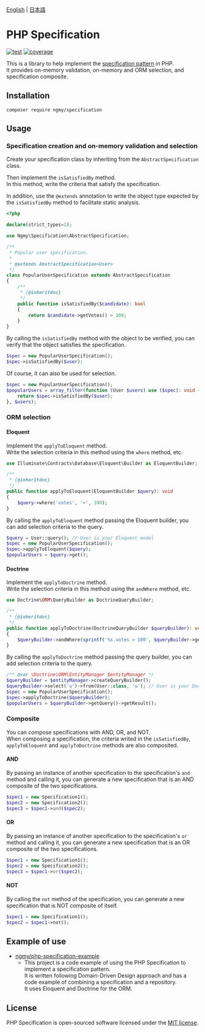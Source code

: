 [English](README.md) | [日本語](README-ja.md)

# PHP Specification

[![test](https://github.com/ngmy/php-specification/actions/workflows/php.yml/badge.svg)](https://github.com/ngmy/php-specification/actions/workflows/php.yml)
[![coverage](https://coveralls.io/repos/github/ngmy/php-specification/badge.svg?branch=master)](https://coveralls.io/github/ngmy/php-specification?branch=master)

This is a library to help implement the [specification pattern](https://www.martinfowler.com/apsupp/spec.pdf) in PHP.  
It provides on-memory validation, on-memory and ORM selection, and specification composite.

## Installation

```console
composer require ngmy/specification
```

## Usage

### Specification creation and on-memory validation and selection

Create your specification class by inheriting from the `AbstractSpecification` class.

Then implement the `isSatisfiedBy` method.  
In this method, write the criteria that satisfy the specification.

In addition, use the `@extends` annotation to write the object type expected by the `isSatisfiedBy` method
to facilitate static analysis.

```php
<?php

declare(strict_types=1);

use Ngmy\Specification\AbstractSpecification;

/**
 * Popular user specification.
 *
 * @extends AbstractSpecification<User>
 */
class PopularUserSpecification extends AbstractSpecification
{
    /**
     * {@inheritdoc}
     */
    public function isSatisfiedBy($candidate): bool
    {
        return $candidate->getVotes() > 100;
    }
}
```

By calling the `isSatisfiedBy` method with the object to be verified,
you can verify that the object satisfies the specification.

```php
$spec = new PopularUserSpecification();
$spec->isSatisfiedBy($user);
```

Of course, it can also be used for selection.

```php
$spec = new PopularUserSpecification();
$popularUsers = array_filter(function (User $users) use ($spec): void {
    return $spec->isSatisfiedBy($user);
}, $users);
```

### ORM selection

#### Eloquent

Implement the `applyToEloquent` method.  
Write the selection criteria in this method using the `where` method, etc.

```php
use Illuminate\Contracts\Database\Eloquent\Builder as EloquentBuilder;

/**
 * {@inheritdoc}
 */
public function applyToEloquent(EloquentBuilder $query): void
{
    $query->where('votes', '>', 100);
}
```

By calling the `applyToEloquent` method passing the Eloquent builder, you can add selection criteria to the query.

```php
$query = User::query(); // User is your Eloquent model
$spec = new PopularUserSpecification();
$spec->applyToEloquent($query);
$popularUsers = $query->get();
```

#### Doctrine

Implement the `applyToDoctrine` method.  
Write the selection criteria in this method using the `andWhere` method, etc.

```php
use Doctrine\ORM\QueryBuilder as DoctrineQueryBuilder;

/**
 * {@inheritdoc}
 */
public function applyToDoctrine(DoctrineQueryBuilder $queryBuilder): void
{
    $queryBuilder->andWhere(sprintf('%s.votes > 100', $queryBuilder->getRootAliases()[0]));
}
```

By calling the `applyToDoctrine` method passing the query builder, you can add selection criteria to the query.

```php
/** @var \Doctrine\ORM\EntityManager $entityManager */
$queryBuilder = $entityManager->createQueryBuilder();
$queryBuilder->select('u')->from(User::class, 'u'); // User is your Doctrine entity
$spec = new PopularUserSpecification();
$spec->applyToDoctrine($queryBuilder);
$popularUsers = $queryBuilder->getQuery()->getResult();
```

### Composite

You can compose specifications with AND, OR, and NOT.  
When composing a specification, the criteria writed in the `isSatisfiedBy`, `applyToEloquent` and `applyToDoctrine`
methods are also composited.

#### AND

By passing an instance of another specification to the specification's `and` method and calling it,
you can generate a new specification that is an AND composite of the two specifications.

```php
$spec1 = new Specification1();
$spec2 = new Specification2();
$spec3 = $spec1->and($spec2);
```

#### OR

By passing an instance of another specification to the specification's `or` method and calling it,
you can generate a new specification that is an OR composite of the two specifications.

```php
$spec1 = new Specification1();
$spec2 = new Specification2();
$spec3 = $spec1->or($spec2);
```

#### NOT

By calling the `not` method of the specification, you can generate a new specification that is NOT composite of itself.

```php
$spec1 = new Specification1();
$spec2 = $spec1->not();
```

## Example of use

- [ngmy/php-specification-example](https://github.com/ngmy/php-specification-example)
  - This project is a code example of using the PHP Specification to implement a specification pattern.  
    It is written following Domain-Driven Design approach and has a code example of combining a specification and a repository.  
    It uses Eloquent and Doctrine for the ORM.

## License

PHP Specification is open-sourced software licensed under the [MIT license](http://opensource.org/licenses/MIT).
